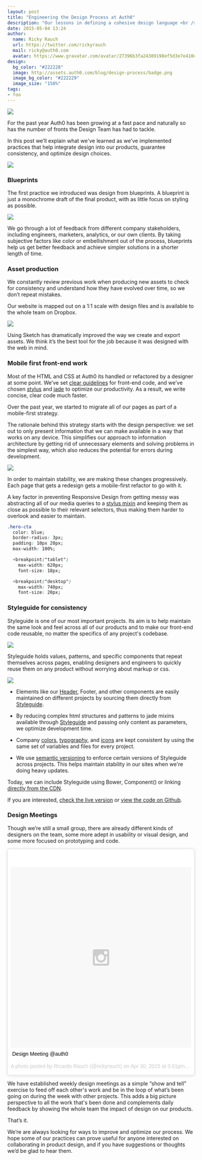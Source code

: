 ```yaml
---
layout: post
title: "Engineering the Design Process at Auth0"
description: "Our lessons in defining a cohesive design language <br /> across all our products."
date: 2015-05-04 13:24
author:
  name: Ricky Rauch
  url: https://twitter.com/rickyrauch
  mail: ricky@auth0.com
  avatar: https://www.gravatar.com/avatar/27396b3fa24389198ef5d3e7e410e9c4?size=60
design:
  bg_color: "#222228"
  image: http://assets.auth0.com/blog/design-process/badge.png
  image_bg_color: "#222229"
  image_size: "150%"
tags:
- foo
---
```

<style>
.entry-thumbnail{background: none;}
</style>
<img src="http://assets.auth0.com/blog/design-process/sites.png" class="expand" />

For the past year Auth0 has been growing at a fast pace and naturally so has the number of fronts the Design Team has had to tackle.

In this post we’ll explain what we've learned as we’ve implemented practices that help integrate design into our products, guarantee consistency, and optimize design choices.

<img src="http://assets.auth0.com/blog/design-process/process.png" class="" />

### Blueprints

The first practice we introduced was design from blueprints. A blueprint is just a monochrome draft of the final product, with as little focus on styling as possible.

<img src="http://assets.auth0.com/blog/design-process/blueprint.png" class="expand" />

We go through a lot of feedback from different company stakeholders, including engineers, marketers, analytics, or our own clients. By taking subjective factors like color or embellishment out of the process, blueprints help us get better feedback and achieve simpler solutions in a shorter length of time.

### Asset production

We constantly review previous work when producing new assets to check for consistency and understand how they have evolved over time, so we don’t repeat mistakes.

Our website is mapped out on a 1:1 scale with design files and is available to the whole team on Dropbox.

<img src="http://assets.auth0.com/blog/design-process/dropbox.png" class="expand" />

Using Sketch has dramatically improved the way we create and export assets. We think it’s the best tool for the job because it was designed with the web in mind.

<!-- With its numerous built-in templates, it allows us to jump right into design. We reuse most of our visual components, and working with the all-vector graphics saves us huge amounts of time when we're making changes to them. Exporting 1x, 2x, and SVG assets at a one-click distance is also ridiculously easy. -->

### Mobile first front-end work

Most of the HTML and CSS at Auth0 its handled or refactored by a designer at some point. We’ve set  [clear guidelines](https://github.com/auth0/code-conventions/blob/master/frontend/README.md) for front-end code, and we’ve chosen [stylus](https://learnboost.github.io/stylus/) and [jade](http://jade-lang.com/) to optimize our productivity. As a result, we write concise, clear code much faster.

Over the past year, we started to migrate all of our pages as part of a mobile-first strategy.

The rationale behind this strategy starts with the design perspective: we set out to only present information that we can make available in a way that works on any device. This simplifies our approach to information architecture by getting rid of unnecessary elements and solving problems in the simplest way, which also reduces the potential for errors during development.

<img src="http://assets.auth0.com/blog/design-process/mobile-first.png" class="expand" />

In order to maintain stability, we are making these changes progressively. Each page that gets a redesign gets a mobile-first refactor to go with it.

A key factor in preventing Responsive Design from getting messy was abstracting all of our media queries to a [stylus mixin](https://github.com/auth0/styleguide/blob/master/lib/mixins/index.styl#L11) and keeping them as close as possible to their relevant selectors, thus making them harder to overlook and easier to maintain.

```css
.hero-cta
  color: blue;
  border-radius: 3px;
  padding: 10px 20px;
  max-width: 100%;

  +breakpoint("tablet")
    max-width: 620px;
    font-size: 18px;

  +breakpoint("desktop")
    max-width: 740px;
    font-size: 20px;
```

### Styleguide for consistency

Styleguide is one of our most important projects. Its aim is to help maintain the same look and feel across all of our products and to make our front-end code reusable, no matter the specifics of any project's codebase.

<a href="https://styleguide.auth0.com"><img src="http://assets.auth0.com/blog/design-process/styleguide.png" class="expand" /></a>

Styleguide holds values, patterns, and specific components that repeat themselves across pages, enabling designers and engineers to  quickly reuse them on any product without worrying about markup or css.

<img src="http://assets.auth0.com/blog/design-process/consistency.png" class="expand" />

- Elements like our [Header](https://github.com/auth0/web-header), Footer, and other components are easily maintained on different projects by sourcing them directly from [Styleguide](https://styleguide.auth0.com).

- By reducing complex html structures and patterns to jade mixins available through [Styleguide](https://styleguide.auth0.com) and passing only content as parameters, we optimize development time.
  <!-- <img src="http://assets.auth0.com/blog/design-process/icons.png" class="" /> -->

- Company [colors](https://styleguide.auth0.com/#colors), [typography](https://styleguide.auth0.com/#typography), and [icons](https://styleguide.auth0.com/#icons) are kept consistent by using the same set of variables and files for every project.

- We use [semantic versioning](http://semver.org/) to enforce certain versions of Styleguide across projects. This helps maintain stability in our sites when we're doing heavy updates.

Today, we can include Styleguide using Bower, Component() or linking [directly from the CDN](https://cdn.auth0.com/styleguide/latest/index.css).

If you are interested, [check the live version](https://styleguide.auth0.com) or [view the code on Github](https://github.com/auth0/styleguide).

### Design Meetings

Though we’re still a small group, there are already different kinds of designers on the team, some more adept in usability or visual design, and some more focused on prototyping and code.

<blockquote class="instagram-media" data-instgrm-captioned data-instgrm-version="4" style=" background:#FFF; border:0; border-radius:3px; box-shadow:0 0 1px 0 rgba(0,0,0,0.5),0 1px 10px 0 rgba(0,0,0,0.15); margin: 1px; max-width:658px; padding:0; width:99.375%; width:-webkit-calc(100% - 2px); width:calc(100% - 2px);"><div style="padding:8px;"> <div style=" background:#F8F8F8; line-height:0; margin-top:40px; padding:50% 0; text-align:center; width:100%;"> <div style=" background:url(data:image/png;base64,iVBORw0KGgoAAAANSUhEUgAAACwAAAAsCAMAAAApWqozAAAAGFBMVEUiIiI9PT0eHh4gIB4hIBkcHBwcHBwcHBydr+JQAAAACHRSTlMABA4YHyQsM5jtaMwAAADfSURBVDjL7ZVBEgMhCAQBAf//42xcNbpAqakcM0ftUmFAAIBE81IqBJdS3lS6zs3bIpB9WED3YYXFPmHRfT8sgyrCP1x8uEUxLMzNWElFOYCV6mHWWwMzdPEKHlhLw7NWJqkHc4uIZphavDzA2JPzUDsBZziNae2S6owH8xPmX8G7zzgKEOPUoYHvGz1TBCxMkd3kwNVbU0gKHkx+iZILf77IofhrY1nYFnB/lQPb79drWOyJVa/DAvg9B/rLB4cC+Nqgdz/TvBbBnr6GBReqn/nRmDgaQEej7WhonozjF+Y2I/fZou/qAAAAAElFTkSuQmCC); display:block; height:44px; margin:0 auto -44px; position:relative; top:-22px; width:44px;"></div></div> <p style=" margin:8px 0 0 0; padding:0 4px;"> <a href="https://instagram.com/p/2HXZopiTi7/" style=" color:#000; font-family:Arial,sans-serif; font-size:14px; font-style:normal; font-weight:normal; line-height:17px; text-decoration:none; word-wrap:break-word;" target="_top">Design Meeting @auth0</a></p> <p style=" color:#c9c8cd; font-family:Arial,sans-serif; font-size:14px; line-height:17px; margin-bottom:0; margin-top:8px; overflow:hidden; padding:8px 0 7px; text-align:center; text-overflow:ellipsis; white-space:nowrap;">A photo posted by Ricardo Rauch (@rickyrauch) on <time style=" font-family:Arial,sans-serif; font-size:14px; line-height:17px;" datetime="2015-04-30T22:01:28+00:00">Apr 30, 2015 at 3:01pm PDT</time></p></div></blockquote>
<script async defer src="//platform.instagram.com/en_US/embeds.js"></script>

We have established weekly design meetings as a simple “show and tell” exercise to feed off each other's work and be in the loop of what’s been going on during the week with other projects. This adds a big picture perspective to all the work that's been done and complements daily feedback by showing the whole team the impact of design on our products.

That’s it.

We’re are always looking for ways to improve and optimize our process. We hope some of our practices can prove useful for anyone interested on collaborating in product design, and if you have suggestions or thoughts we’d be glad to hear them.

